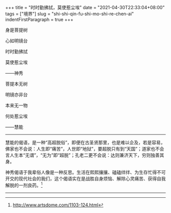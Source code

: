 +++
title = "时时勤拂拭，莫使惹尘埃"
date = "2021-04-30T22:33:04+08:00"
tags = ["境界"]
slug = "shi-shi-qin-fu-shi-mo-shi-re-chen-ai"
indentFirstParagraph = true
+++

身是菩提树

心如明镜台

时时勤拂拭

莫使惹尘埃

——神秀

菩提本无树

明镜亦非台

本来无一物

何处惹尘埃

——慧能

---

慧能的偈语，是一种“高超脱俗”，即便在古圣贤那里，也是难以企及，若是容易，佛家也不会说：人生即“痛苦”，人世即“地狱”，要超脱只有到“天国”；道家也不会言人生本“无谓”，“无为”即“超脱”；孔老二更不会说：达则兼济天下，穷则独善其身。

神秀偈语于我辈俗人像是一种反思。生活在熙熙攘攘、磕磕绊绊、为生存忙得不可开交的现代社会的我们，这个偈语实在是战胜自身烦恼、解除心灵痛苦、获得自我解脱的一剂良药。[^1]

---

[^1]: <http://www.artsdome.com/1103-124.html>
